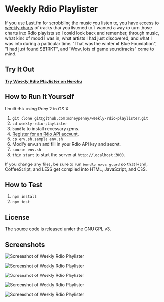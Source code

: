 # Weekly Rdio Playlister

If you use Last.fm for scrobbling the music you listen to, you have access to
[weekly charts](http://www.last.fm/api/show/user.getWeeklyTrackChart) of tracks
that you listened to. I wanted a way to turn those charts into Rdio playlists
so I could look back and remember, through music, what kind of mood I was in,
what artists I had just discovered, and what I was into during a particular
time. "That was the winter of Blue Foundation", "I had just found SBTRKT", and
"Wow, lots of game soundtracks" come to mind.

## Try It Out

**[Try Weekly Rdio Playlister on Heroku](http://weekly-rdio-playlister.herokuapp.com/)**

## How to Run It Yourself

I built this using Ruby 2 in OS X.

1. `git clone git@github.com:moneypenny/weekly-rdio-playlister.git`
2. `cd weekly-rdio-playlister`
3. `bundle` to install necessary gems.
4. [Register for an Rdio API account](https://secure.mashery.com/login/rdio.mashery.com/).
5. `cp env.sh.sample env.sh`
6. Modify env.sh and fill in your Rdio API key and secret.
7. `source env.sh`
8. `thin start` to start the server at `http://localhost:3000`.

If you change any files, be sure to run `bundle exec guard` so that Haml,
CoffeeScript, and LESS get compiled into HTML, JavaScript, and CSS.

## How to Test

1. `npm install`
2. `npm test`

## License

The source code is released under the GNU GPL v3.

## Screenshots

![Screenshot of Weekly Rdio Playlister](http://github.com/moneypenny/weekly-rdio-playlister/raw/master/screenshot.png)

![Screenshot of Weekly Rdio Playlister](http://github.com/moneypenny/weekly-rdio-playlister/raw/master/screenshot1.png)

![Screenshot of Weekly Rdio Playlister](http://github.com/moneypenny/weekly-rdio-playlister/raw/master/screenshot2.png)

![Screenshot of Weekly Rdio Playlister](http://github.com/moneypenny/weekly-rdio-playlister/raw/master/screenshot3.png)

![Screenshot of Weekly Rdio Playlister](http://github.com/moneypenny/weekly-rdio-playlister/raw/master/screenshot4.png)
